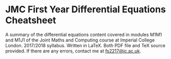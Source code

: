 # JMC First Year Differential Equations Cheatsheet

A summary of the differential equations content covered in modules M1M1 and M1J1 of the Joint Maths and Computing course at Imperial College London. 2017/2018 syllabus.
Written in LaTeX. Both PDF file and TeX source provided.
If there are any errors, contact me at fs2217@ic.ac.uk.
